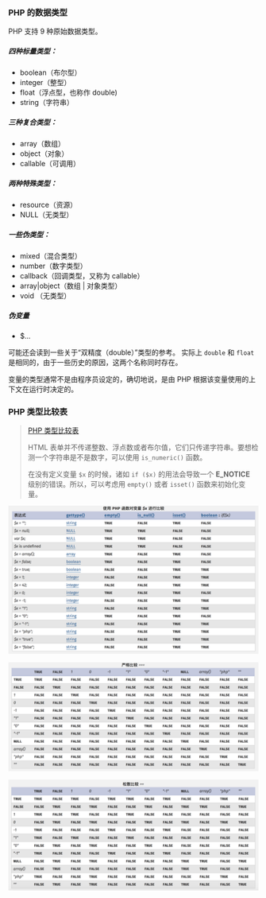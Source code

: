 ### PHP 的数据类型 

PHP 支持 9 种原始数据类型。

##### 四种标量类型：

* boolean（布尔型）
* integer（整型）
* float（浮点型，也称作 double)
* string（字符串）

##### 三种复合类型：

* array（数组）
* object（对象）
* callable（可调用）

##### 两种特殊类型：

* resource（资源）
* NULL（无类型）

##### 一些伪类型：

* mixed（混合类型）
* number（数字类型）
* callback（回调类型，又称为 callable）
* array|object（数组 | 对象类型）
* void （无类型）

##### 伪变量
* $...

可能还会读到一些关于“双精度（double）”类型的参考。
实际上 `double` 和 `float` 是相同的，由于一些历史的原因，这两个名称同时存在。

变量的类型通常不是由程序员设定的，确切地说，是由 PHP 根据该变量使用的上下文在运行时决定的。

### PHP 类型比较表

> [PHP 类型比较表](http://php.net/manual/zh/types.comparisons.php)
> 
> HTML 表单并不传递整数、浮点数或者布尔值，它们只传递字符串。要想检测一个字符串是不是数字，可以使用 `is_numeric()` 函数。
> 
> 在没有定义变量 `$x` 的时候，诸如 `if ($x)` 的用法会导致一个 **E_NOTICE** 级别的错误。所以，可以考虑用 `empty()` 或者 `isset()` 函数来初始化变量。
> 

![类型比较](img/type-compare.png)

![严格比较](img/strict-compare.png)

![宽松比较](img/weak-compare.png)